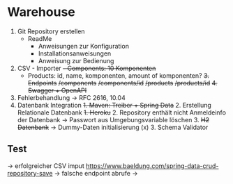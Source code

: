 # Warehouse

1. Git Repository erstellen
    - ReadMe
      - Anweisungen zur Konfiguration 
      - Installationsanweisungen
      - Anweisung zur Bedienung
2. CSV - Importer
    ~~- Components: 10 Komponenten~~ 
    - Products: id, name, komponenten, amount of komponenten?
~~3. Endpoints~~
    ~~/components~~
    ~~/components/id~~
    ~~/products~~
    ~~/products/id~~
~~4. Swagger + OpenAPI~~
5. Fehlerbehandlung -> RFC 2616, 10.04
6. Datenbank Integration
   ~~1. Maven: Treiber + Spring Data~~
   2. Erstellung Relationale Datenbank 
      ~~1. Heroku~~
      2. Repository enthält nicht Anmeldeinfo der Datenbank -> Passwort aus Umgebungsvariable löschen
      3. ~~H2 Datenbank~~ -> Dummy-Daten initialisierung (x)
   3. Schema Validator

## Test
-> erfolgreicher CSV imput
https://www.baeldung.com/spring-data-crud-repository-save
-> falsche endpoint abrufe
-> 
